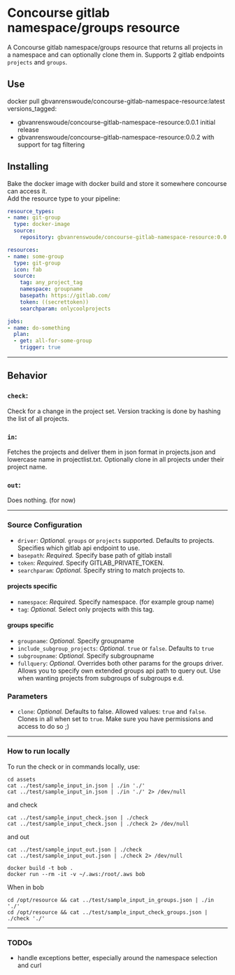 # Concourse gitlab namespace/groups resource

A Concourse gitlab namespace/groups resource that returns all projects in a namespace and can optionally clone them in.
Supports 2 gitlab endpoints `projects` and `groups`.

## Use
docker pull gbvanrenswoude/concourse-gitlab-namespace-resource:latest    
versions_tagged:   
- gbvanrenswoude/concourse-gitlab-namespace-resource:0.0.1 initial release  
- gbvanrenswoude/concourse-gitlab-namespace-resource:0.0.2 with support for tag filtering  

## Installing

Bake the docker image with docker build and store it somewhere concourse can access it.  
Add the resource type to your pipeline:

```yaml
resource_types:
- name: git-group
  type: docker-image
  source:
    repository: gbvanrenswoude/concourse-gitlab-namespace-resource:0.0.1

resources:
- name: some-group
  type: git-group
  icon: fab
  source:
    tag: any_project_tag
    namespace: groupname
    basepath: https://gitlab.com/
    token: ((secrettoken))
    searchparam: onlycoolprojects

jobs:
- name: do-something
  plan:
  - get: all-for-some-group
    trigger: true
```

----
## Behavior

### `check`:
Check for a change in the project set. Version tracking is done by hashing the list of all projects.

### `in`:
Fetches the projects and deliver them in json format in projects.json and lowercase name in projectlist.txt. Optionally clone in all projects under their project name.

### `out`:
Does nothing. (for now)

----
### Source Configuration
* `driver`: *Optional.* `groups` or `projects` supported. Defaults to projects. Specifies which gitlab api endpoint to use.
* `basepath`: *Required.* Specify base path of gitlab install
* `token`: *Required.* Specify GITLAB_PRIVATE_TOKEN.
* `searchparam`: *Optional.* Specify string to match projects to.

#### projects specific
* `namespace`: *Required.* Specify namespace. (for example group name)
* `tag`: *Optional.* Select only projects with this tag.

#### groups specific
* `groupname`: *Optional.* Specify groupname
* `include_subgroup_projects`: *Optional.* `true` or `false`. Defaults to `true`
* `subgroupname`: *Optional.* Specify subgroupname
* `fullquery`: *Optional.* Overrides both other params for the groups driver. Allows you to specify own extended groups api path to query out. Use when wanting projects from subgroups of subgroups e.d.


### Parameters
* `clone`: *Optional.* Defaults to false. Allowed values: `true` and `false`. Clones in all when set to `true`. Make sure you have permissions and access to do so ;)


-----
### How to run locally
To run the check or in commands locally, use:
```
cd assets
cat ../test/sample_input_in.json | ./in './'
cat ../test/sample_input_in.json | ./in './' 2> /dev/null
```
and check
```
cat ../test/sample_input_check.json | ./check
cat ../test/sample_input_check.json | ./check 2> /dev/null
```
and out
```
cat ../test/sample_input_out.json | ./check
cat ../test/sample_input_out.json | ./check 2> /dev/null
```

```
docker build -t bob .
docker run --rm -it -v ~/.aws:/root/.aws bob
```
When in bob
```
cd /opt/resource && cat ../test/sample_input_in_groups.json | ./in './'
cd /opt/resource && cat ../test/sample_input_check_groups.json | ./check './'
```
----


### TODOs
- handle exceptions better, especially around the namespace selection and curl
